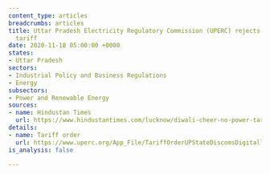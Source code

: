 ```yaml
---
content_type: articles
breadcrumbs: articles
title: Uttar Pradesh Electricity Regulatory Commission (UPERC) rejects a hike in electricity
  tariff
date: 2020-11-18 05:00:00 +0000
states:
- Uttar Pradesh
sectors:
- Industrial Policy and Business Regulations
- Energy
subsectors:
- Power and Renewable Energy
sources:
- name: Hindustan Times
  url: https://www.hindustantimes.com/lucknow/diwali-cheer-no-power-tarrif-hike-slabs-unchanged-in-uttar-pradesh/story-HZKyRMNnMhV0Anp3KHagIJ.html
details:
- name: Tariff order
  url: https://www.uperc.org/App_File/TariffOrderUPStateDiscomsDigitallySigned-pdf11112020121317PM.pdf
is_analysis: false

---
```

